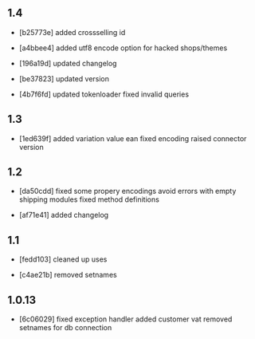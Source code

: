 1.4
------
- [b25773e]
  added crossselling id

- [a4bbee4]
  added utf8 encode option for hacked shops/themes

- [196a19d]
  updated changelog

- [be37823]
  updated version

- [4b7f6fd]
  updated tokenloader
  fixed invalid queries

1.3
------
- [1ed639f]
  added variation value ean
  fixed encoding
  raised connector version

1.2
------
- [da50cdd]
  fixed some propery encodings
  avoid errors with empty shipping modules
  fixed method definitions

- [af71e41]
  added changelog

1.1
------
- [fedd103]
  cleaned up uses

- [c4ae21b]
  removed setnames

1.0.13
------
- [6c06029]
  fixed exception handler
  added customer vat
  removed setnames for db connection

